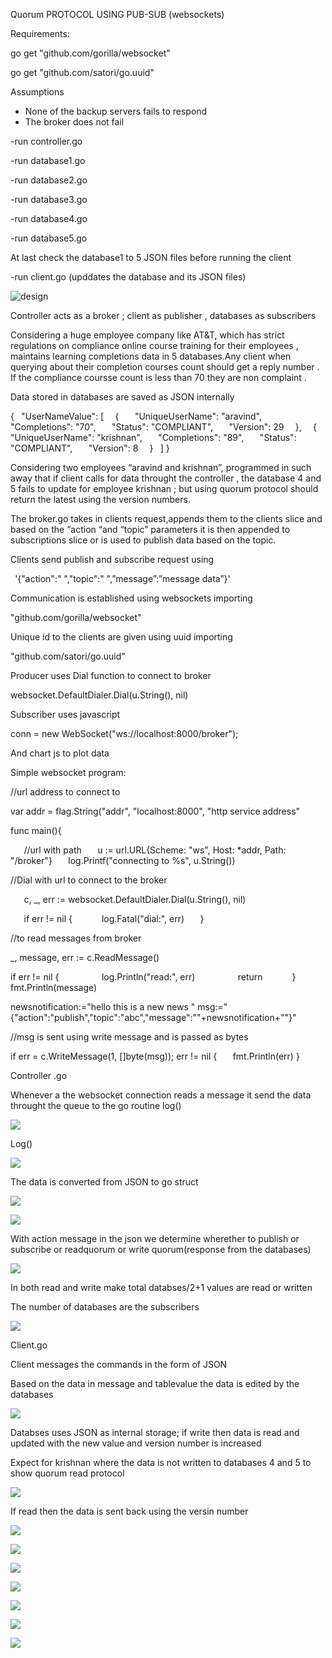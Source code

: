 ﻿Quorum PROTOCOL USING PUB-SUB (websockets)

Requirements:

go get "github.com/gorilla/websocket"

go get "github.com/satori/go.uuid"

Assumptions

- None of the backup servers fails to respond
- The broker does not fail 


-run controller.go 

-run database1.go 

-run database2.go 

-run database3.go 

-run database4.go 

-run database5.go 

At last check the database1 to 5 JSON files before running the client 

-run client.go (upddates the database and its JSON files)

![design](Aspose.Words.e8711ed5-72c5-474f-93ad-2a31938ffb31.001.png)

Controller acts as a broker ; client as publisher , databases as subscribers 



Considering a huge employee company like AT&T, which has strict regulations on compliance online course training for their employees , maintains learning completions data in 5 databases.Any client when querying about their completion courses count should get a reply number . If the compliance coursse count is less than 70 they are non complaint .

Data stored in databases are saved as JSON internally

{
` `"UserNameValue": [
`  `{
`   `"UniqueUserName": "aravind",
`   `"Completions": "70",
`   `"Status": "COMPLIANT",
`   `"Version": 29
`  `},
`  `{
`   `"UniqueUserName": "krishnan",
`   `"Completions": "89",
`   `"Status": "COMPLIANT",
`   `"Version": 8
`  `}
` `]
}




Considering two employees “aravind and krishnan”, programmed in such away that  if client calls for data throught the controller , the database 4 and 5 fails to update for employee krishnan ; but using quorum protocol should return the latest using the version numbers.  


The broker.go takes in clients request,appends them to the clients slice and based on the “action “and “topic” parameters it is then appended to subscriptions slice or is used to publish data based on the topic. 

Clients send publish and subscribe request using

` `'{"action":"  ","topic":"  ",”message”:”message data”}'

Communication is established using websockets importing 

"github.com/gorilla/websocket"

Unique id to the clients are given using uuid importing

"github.com/satori/go.uuid"

Producer uses Dial function to connect to broker 

websocket.DefaultDialer.Dial(u.String(), nil)

Subscriber uses javascript 

conn = new WebSocket("ws://localhost:8000/broker"); 

And chart js to plot data 



Simple websocket program:

//url address to connect to

var addr = flag.String("addr", "localhost:8000", "http service address"


func main(){

`	`//url with path
`   `u := url.URL{Scheme: "ws", Host: \*addr, Path: "/broker"}
`   `log.Printf("connecting to %s", u.String())

//Dial with url to connect to the broker

`   `c, \_, err := websocket.DefaultDialer.Dial(u.String(), nil)


`   `if err != nil {
`      `log.Fatal("dial:", err)
`   `}

//to read messages from broker 

\_, message, err := c.ReadMessage()


if err != nil {
`         `log.Println("read:", err)
`         `return
`      `}
fmt.Println(message)

newsnotification:="hello this is a new news "
msg:="{\"action\":\"publish\",\"topic\":\"abc\",\"message\":\""+newsnotification+"\"}"

//msg is sent using write message and is passed as bytes


if err = c.WriteMessage(1, []byte(msg)); err != nil {
`   `fmt.Println(err)
}






Controller .go

Whenever a the websocket connection reads a message it send the data throught the queue to the go routine log()

![](Aspose.Words.e8711ed5-72c5-474f-93ad-2a31938ffb31.002.png)

Log()

![](Aspose.Words.e8711ed5-72c5-474f-93ad-2a31938ffb31.003.png)

The data is converted from JSON to go struct

![](Aspose.Words.e8711ed5-72c5-474f-93ad-2a31938ffb31.004.png)

![](Aspose.Words.e8711ed5-72c5-474f-93ad-2a31938ffb31.005.png)


With action message in the json we determine wherether to publish or subscribe or readquorum or write quorum(response from the databases)

![](Aspose.Words.e8711ed5-72c5-474f-93ad-2a31938ffb31.006.png)

In both read and write make total databses/2+1 values are read or written 

The number of databases are the subscribers 

![](Aspose.Words.e8711ed5-72c5-474f-93ad-2a31938ffb31.007.png)

Client.go

Client messages the commands in the form of JSON

Based on the data in message and tablevalue the data is edited by the databases

![](Aspose.Words.e8711ed5-72c5-474f-93ad-2a31938ffb31.008.png)

Databses uses JSON as internal storage; if write then data is read and updated with the new value and version number is increased 

Expect for krishnan where the data is not written to databases 4 and 5 to show quorum read protocol

![](Aspose.Words.e8711ed5-72c5-474f-93ad-2a31938ffb31.009.png)

If read then the data is sent back using the versin number

![](Aspose.Words.e8711ed5-72c5-474f-93ad-2a31938ffb31.010.png)

![](Aspose.Words.e8711ed5-72c5-474f-93ad-2a31938ffb31.011.png)

![](Aspose.Words.e8711ed5-72c5-474f-93ad-2a31938ffb31.012.png)

![](Aspose.Words.e8711ed5-72c5-474f-93ad-2a31938ffb31.013.png)

![](Aspose.Words.e8711ed5-72c5-474f-93ad-2a31938ffb31.014.png)

![](Aspose.Words.e8711ed5-72c5-474f-93ad-2a31938ffb31.015.png)

![](Aspose.Words.e8711ed5-72c5-474f-93ad-2a31938ffb31.016.png)
